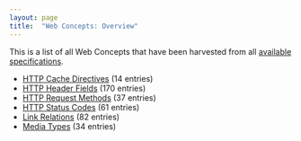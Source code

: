 ```yaml
---
layout: page
title:  "Web Concepts: Overview"
---
```


This is a list of all Web Concepts that have been harvested from all [available specifications](../specs).

* [HTTP Cache Directives](http-cache-directives) (14 entries)
* [HTTP Header Fields](http-headers) (170 entries)
* [HTTP Request Methods](http-methods) (37 entries)
* [HTTP Status Codes](http-status-codes) (61 entries)
* [Link Relations](link-relations) (82 entries)
* [Media Types](media-types) (34 entries)
